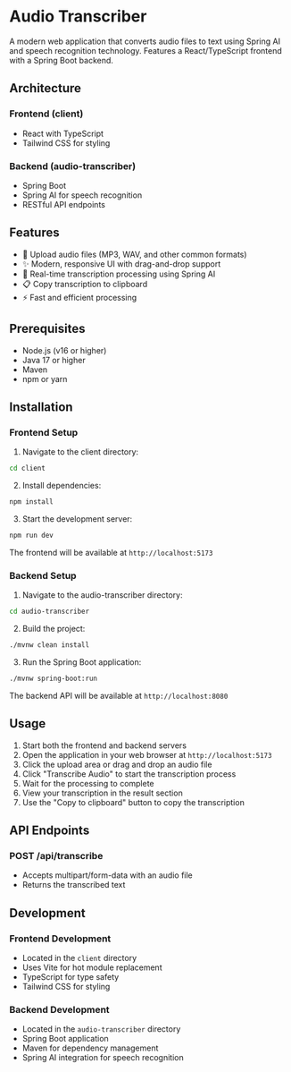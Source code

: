 # Audio Transcriber

A modern web application that converts audio files to text using Spring AI and speech recognition technology. Features a React/TypeScript frontend with a Spring Boot backend.

## Architecture

### Frontend (client)

- React with TypeScript
- Tailwind CSS for styling

### Backend (audio-transcriber)

- Spring Boot
- Spring AI for speech recognition
- RESTful API endpoints

## Features

- 🎵 Upload audio files (MP3, WAV, and other common formats)
- ✨ Modern, responsive UI with drag-and-drop support
- 📝 Real-time transcription processing using Spring AI
- 📋 Copy transcription to clipboard
- ⚡ Fast and efficient processing

## Prerequisites

- Node.js (v16 or higher)
- Java 17 or higher
- Maven
- npm or yarn

## Installation

### Frontend Setup

1. Navigate to the client directory:

```bash
cd client
```

2. Install dependencies:

```bash
npm install
```

3. Start the development server:

```bash
npm run dev
```

The frontend will be available at `http://localhost:5173`

### Backend Setup

1. Navigate to the audio-transcriber directory:

```bash
cd audio-transcriber
```

2. Build the project:

```bash
./mvnw clean install
```

3. Run the Spring Boot application:

```bash
./mvnw spring-boot:run
```

The backend API will be available at `http://localhost:8080`

## Usage

1. Start both the frontend and backend servers
2. Open the application in your web browser at `http://localhost:5173`
3. Click the upload area or drag and drop an audio file
4. Click "Transcribe Audio" to start the transcription process
5. Wait for the processing to complete
6. View your transcription in the result section
7. Use the "Copy to clipboard" button to copy the transcription

## API Endpoints

### POST /api/transcribe

- Accepts multipart/form-data with an audio file
- Returns the transcribed text

## Development

### Frontend Development

- Located in the `client` directory
- Uses Vite for hot module replacement
- TypeScript for type safety
- Tailwind CSS for styling

### Backend Development

- Located in the `audio-transcriber` directory
- Spring Boot application
- Maven for dependency management
- Spring AI integration for speech recognition
